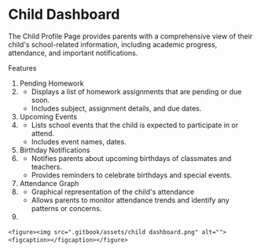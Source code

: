 # Child Dashboard

The Child Profile Page provides parents with a comprehensive view of their child's school-related information, including academic progress, attendance, and important notifications.

Features

1. Pending Homework
2.
   * Displays a list of homework assignments that are pending or due soon.
   * Includes subject, assignment details, and due dates.
3. Upcoming Events
4.
   * Lists school events that the child is expected to participate in or attend.
   * Includes event names, dates.
5. Birthday Notifications
6.
   * Notifies parents about upcoming birthdays of classmates and teachers.
   * Provides reminders to celebrate birthdays and special events.
7. Attendance Graph
8.
   * Graphical representation of the child's attendance
   * Allows parents to monitor attendance trends and identify any patterns or concerns.
9.

    <figure><img src=".gitbook/assets/child dashboard.png" alt=""><figcaption></figcaption></figure>
